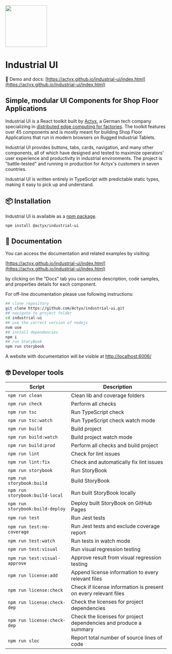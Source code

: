 <img width="130px" src="https://raw.githubusercontent.com/Actyx/industrial-ui/master/assets/industrial-ui-logo.svg?token=AEDGFNTMXLHX2MXQ25JH2A264DRHU">

# Industrial UI

🚀 Demo and docs: [https://actyx.github.io/industrial-ui/index.html](https://actyx.github.io/industrial-ui/index.html)

## Simple, modular UI Components for Shop Floor Applications

Industrial UI is a React toolkit built by [Actyx](https://www.actyx.com), a German tech company specializing in [distributed edge computing for factories](https://www.actyx.com/os/). The toolkit features over 45 components and is mostly meant for building Shop Floor Applications that run in modern browsers on Rugged Industrial Tablets.

Industrial UI provides buttons, tabs, cards, navigation, and many other components, all of which have designed and tested to maximize operators' user experience and productivity in industrial environments. The project is "battle-tested" and running in production for Actyx's customers in seven countries.

Industrial UI is written entirely in TypeScript with predictable static types, making it easy to pick up and understand.

## 📦 Installation

Industrial UI is available as a [npm package](https://www.npmjs.com/package/@actyx/industrial-ui).

```shell
npm install @actyx/industrial-ui
```

## 📖 Documentation

You can access the documentation and related examples by visiting:

[https://actyx.github.io/industrial-ui/index.html](https://actyx.github.io/industrial-ui/index.html)

by clicking on the "Docs" tab you can access description, code samples, and properties details for each component.

For off-line documentation please use following instructions:

```sh
## clone repository
git clone https://github.com/Actyx/industrial-ui.git
## navigate to project folder
cd industrial-ui
## use the correct version of nodejs
nvm use
## install dependencies
npm i
## run StoryBook
npm run storybook
```

A website with documentation will be visible at [http://localhost:6006/](http://localhost:6006/)

## 🤓 Developer tools

| Script | Description  |
|---|---|
| `npm run clean` | Clean lib and coverage folders |
| `npm run check` | Perform all checks |
| `npm run tsc` | Run TypeScript check |
| `npm run tsc:watch` | Run TypeScript check watch mode |
| `npm run build` | Build project |
| `npm run build:watch` | Build project watch mode |
| `npm run build:prod` | Perform all checks and build project |
| `npm run lint` | Check for lint issues |
| `npm run lint:fix` | Check and automatically fix lint issues |
| `npm run storybook` | Run StoryBook |
| `npm run storybook:build` | Build StoryBook |
| `npm run storybook:build-local` | Run built StoryBook locally |
| `npm run storybook:build-deploy` | Deploy built StoryBook on GitHub Pages |
| `npm run test` | Run Jest tests |
| `npm run test:no-coverage` | Run Jest tests and exclude coverage report |
| `npm run test:watch` | Run tests in watch mode |
| `npm run test:visual` | Run visual regression testing |
| `npm run test:visual-approve` | Approve result from visual regression testing |
| `npm run license:add` | Append license information to every relevant files |
| `npm run license:check` | Check if license information is present on every relevant files |
| `npm run license:check-dep` | Check the licenses for project dependencies |
| `npm run license:check-dep` | Check the licenses for project dependencies and produce a summary |
| `npm run sloc` | Report total number of source lines of code |
